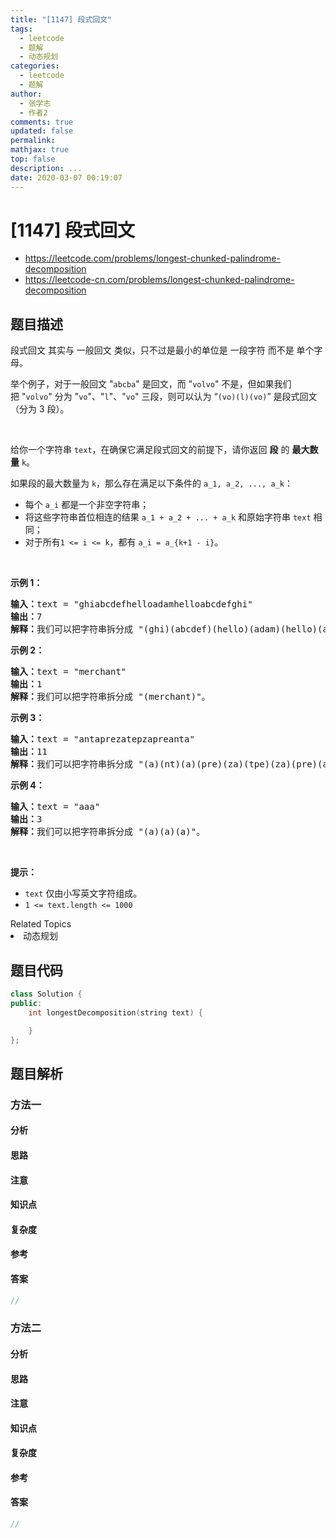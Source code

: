 ```yaml
---
title: "[1147] 段式回文"
tags:
  - leetcode
  - 题解
  - 动态规划
categories:
  - leetcode
  - 题解
author:
  - 张学志
  - 作者2
comments: true
updated: false
permalink:
mathjax: true
top: false
description: ...
date: 2020-03-07 00:19:07
---
```



# [1147] 段式回文
* https://leetcode.com/problems/longest-chunked-palindrome-decomposition
* https://leetcode-cn.com/problems/longest-chunked-palindrome-decomposition


## 题目描述

<p>段式回文 其实与 一般回文 类似，只不过是最小的单位是 一段字符&nbsp;而不是 单个字母。</p>

<p>举个例子，对于一般回文 &quot;<code>abcba</code>&quot; 是回文，而 &quot;<code>volvo</code>&quot; 不是，但如果我们把&nbsp;&quot;<code>volvo</code>&quot; 分为 &quot;<code>vo</code>&quot;、&quot;<code>l</code>&quot;、&quot;<code>vo</code>&quot; 三段，则可以认为 &ldquo;<code>(vo)(l)(vo)</code>&rdquo; 是段式回文（分为 3 段）。</p>

<p>&nbsp;</p>

<p>给你一个字符串&nbsp;<code>text</code>，在确保它满足段式回文的前提下，请你返回 <strong>段</strong> 的&nbsp;<strong>最大数量</strong>&nbsp;<code>k</code>。</p>

<p>如果段的最大数量为&nbsp;<code>k</code>，那么存在满足以下条件的&nbsp;<code>a_1, a_2, ..., a_k</code>：</p>

<ul>
	<li>每个&nbsp;<code>a_i</code>&nbsp;都是一个非空字符串；</li>
	<li>将这些字符串首位相连的结果&nbsp;<code>a_1 + a_2 + ... + a_k</code>&nbsp;和原始字符串&nbsp;<code>text</code>&nbsp;相同；</li>
	<li>对于所有<code>1 &lt;= i &lt;= k</code>，都有&nbsp;<code>a_i = a_{k+1 - i}</code>。</li>
</ul>

<p>&nbsp;</p>

<p><strong>示例 1：</strong></p>

<pre><strong>输入：</strong>text = &quot;ghiabcdefhelloadamhelloabcdefghi&quot;
<strong>输出：</strong>7
<strong>解释：</strong>我们可以把字符串拆分成 &quot;(ghi)(abcdef)(hello)(adam)(hello)(abcdef)(ghi)&quot;。
</pre>

<p><strong>示例 2：</strong></p>

<pre><strong>输入：</strong>text = &quot;merchant&quot;
<strong>输出：</strong>1
<strong>解释：</strong>我们可以把字符串拆分成 &quot;(merchant)&quot;。
</pre>

<p><strong>示例 3：</strong></p>

<pre><strong>输入：</strong>text = &quot;antaprezatepzapreanta&quot;
<strong>输出：</strong>11
<strong>解释：</strong>我们可以把字符串拆分成 &quot;(a)(nt)(a)(pre)(za)(tpe)(za)(pre)(a)(nt)(a)&quot;。
</pre>

<p><strong>示例 4：</strong></p>

<pre><strong>输入：</strong>text = &quot;aaa&quot;
<strong>输出：</strong>3
<strong>解释：</strong>我们可以把字符串拆分成 &quot;(a)(a)(a)&quot;。
</pre>

<p>&nbsp;</p>

<p><strong>提示：</strong></p>

<ul>
	<li><code>text</code>&nbsp;仅由小写英文字符组成。</li>
	<li><code>1 &lt;= text.length &lt;= 1000</code></li>
</ul>
<div><div>Related Topics</div><div><li>动态规划</li></div></div>


## 题目代码

```cpp
class Solution {
public:
    int longestDecomposition(string text) {

    }
};
```


## 题目解析


### 方法一

#### 分析

#### 思路

#### 注意

#### 知识点

#### 复杂度

#### 参考

#### 答案

```cpp
//
```


### 方法二

#### 分析

#### 思路

#### 注意

#### 知识点

#### 复杂度

#### 参考

#### 答案

```cpp
//
```


